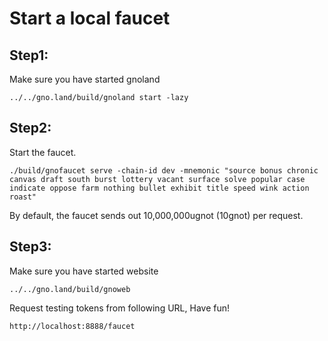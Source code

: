 # Start a local faucet

## Step1:

Make sure you have started gnoland
    
    ../../gno.land/build/gnoland start -lazy

## Step2:

Start the faucet.

    ./build/gnofaucet serve -chain-id dev -mnemonic "source bonus chronic canvas draft south burst lottery vacant surface solve popular case indicate oppose farm nothing bullet exhibit title speed wink action roast"

By default, the faucet sends out 10,000,000ugnot (10gnot) per request. 

## Step3:

Make sure you have started website

    ../../gno.land/build/gnoweb

Request testing tokens from following URL, Have fun!

    http://localhost:8888/faucet